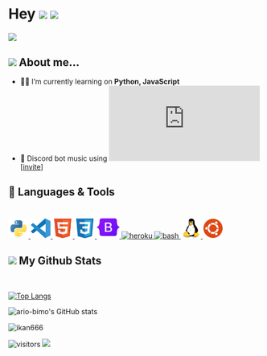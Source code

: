 <h1>Hey <img src="https://github.com/TheDudeThatCode/TheDudeThatCode/blob/master/Assets/Hi.gif" width="33px"> <img src="https://media.giphy.com/media/WUlplcMpOCEmTGBtBW/giphy.gif" width="45px"></h1>  
  
<!-- <a href="https://twitter.com/xlnx089">
  <img align="left" alt="xlnx's Twitter" width="22px" src="https://raw.githubusercontent.com/rahuldkjain/github-profile-readme-generator/master/src/images/icons/Social/twitter.svg" />
</a>
<a href="https://github.com/xlnx089">
  <img align="left" alt="xlnx's Github" width="22px" src="https://raw.githubusercontent.com/rahuldkjain/github-profile-readme-generator/master/src/images/icons/Social/github.svg" />
</a>
<a href="https://www.instagram.com/xlnx089/">
  <img align="left" alt="xlnx's Instagram" width="22px" src="https://raw.githubusercontent.com/rahuldkjain/github-profile-readme-generator/master/src/images/icons/Social/instagram.svg" />
</a>.
<br/>
<br/>

[![Github Badge](https://img.shields.io/badge/-xlnx089-grey?style=flat&logo=github&logoColor=white&link=https://github.com/xlnx089/)](https://www.github.com/xlnx089/) 
[![Twitter Badge](https://img.shields.io/badge/-xlnx089-00acee?style=flat&logo=twitter&logoColor=white&link=https://twitter.com/xlnx089/)](https://www.twitter.com/xlnx089/) 
[![Instagram Badge](https://img.shields.io/badge/-xlnx089-red?style=flat&logo=instagram&logoColor=white&link=https://www.instagram.com/xlnx089&color=E1306C)](https://www.instagram.com/xlnx089/)
[![Discord Badge](https://img.shields.io/badge/-xlnx089-purple?style=flat&logo=discord&logoColor=white&link=https://discordapp.com/users/831452821689073724&color=blueviolet)](https://discordapp.com/users/831452821689073724/)  
[![Bash Shell](https://badges.frapsoft.com/bash/v1/bash.png?v=103)](https://github.com/ellerbrock/open-source-badges/) -->


<!-- <img align="center" padding-left="20px" src="https://media.giphy.com/media/MNC7vQTkm2xX7MZOTh/giphy.gif" width="280px"><br/> -->
<img align="center" padding-left="18px" src="https://s.kaskus.id/images/2014/04/30/1156579_20140430103950.gif" width="280px"><br/>
<!-- ![kocheng_1](https://media.giphy.com/media/MNC7vQTkm2xX7MZOTh/giphy.gif) -->
## <img src="https://media.giphy.com/media/VgCDAzcKvsR6OM0uWg/giphy.gif" width="60"> About me...
- 👨‍💻 I’m currently learning on <b>Python, JavaScript</b>  
- 🤖 Discord bot music using ![discord.py](https://github.com/Rapptz/discord.py) [<a href="https://discord.com/oauth2/authorize?client_id=878538776564088832&permissions=8&scope=bot" target="_blank">invite</a>]

## 🔧 Languages & Tools

<!-- ![](https://img.shields.io/badge/OS-Linux-informational?style=flat&logo=linux&logoColor=white&color=6aa6f8)
![](https://img.shields.io/badge/Editor-VS_Code-informational?style=flat&logo=visual-studio-code&logoColor=white&color=6aa6f8)
![](https://img.shields.io/badge/Code-Python-informational?style=flat&logo=Python&logoColor=white&color=6aa6f8)
![](https://img.shields.io/badge/Code-Html-informational?style=flat&logo=Html5&logoColor=white&color=6aa6f8)
![](https://img.shields.io/badge/Code-Css-informational?style=flat&logo=Css3&logoColor=white&color=6aa6f8) -->

<!-- ![](https://img.shields.io/badge/Code-Java-informational?style=flat&logo=Java&logoColor=white&color=6aa6f8)   -->
</br>
<a href="https://www.python.org" target="_blank"> <img src="https://raw.githubusercontent.com/devicons/devicon/master/icons/python/python-original.svg" alt="python" width="40" height="40"/> </a>
<!-- <a href="https://www.java.com" target="_blank"> <img src="https://raw.githubusercontent.com/devicons/devicon/master/icons/java/java-original.svg" alt="java" width="40" height="40"/> </a> -->
<a href="https://code.visualstudio.com" target="_blank"> <img src="https://raw.githubusercontent.com/devicons/devicon/master/icons/vscode/vscode-original.svg" alt="vscode" width="40" height="40"/> </a>
<!-- <a href="https://www.jetbrains.com" target="_blank"> <img src="https://resources.jetbrains.com/storage/products/company/brand/logos/IntelliJ_IDEA_icon.svg" alt="jetbrains" width="40" height="40"/> </a> -->
<a href="#" target="_blank"> <img src="https://raw.githubusercontent.com/devicons/devicon/master/icons/html5/html5-original.svg" alt="html" width="40" height="40"/> </a>
<a href="#" target="_blank"> <img src="https://raw.githubusercontent.com/devicons/devicon/master/icons/css3/css3-original.svg" alt="html" width="40" height="40"/> </a>
<a href="https://getbootstrap.com" target="_blank"> <img src="https://raw.githubusercontent.com/devicons/devicon/master/icons/bootstrap/bootstrap-original.svg" alt="html" width="45" height="45"/> </a>
<a href="https://www.heroku.com/" target="_blank"> <img src="https://brand.heroku.com/static/media/heroku-logo-stroke.aa0b53be.svg" alt="heroku" width="39" height="40"/> </a>
<a href="https://www.gnu.org/software/bash/" target="_blank"> <img src="https://github.com/odb/official-bash-logo/blob/master/assets/Logos/Icons/SVG/64x64.svg" alt="bash" width="40" height="40"/>
<a href="https://www.linux.org/" target="_blank"> <img src="https://raw.githubusercontent.com/devicons/devicon/master/icons/linux/linux-original.svg" alt="linux" width="40" height="40"/> </a>
<a href="https://www.ubuntu.com/" target="_blank"> <img src="https://raw.githubusercontent.com/devicons/devicon/master/icons/ubuntu/ubuntu-plain.svg" alt="ubuntu" width="40" height="40"/> </a>

## <img src="https://media.giphy.com/media/cj87CxfRtrUifF3Ryk/giphy.gif" height="25"> My Github Stats

<br/>

[![Top Langs](https://github-readme-stats.vercel.app/api/top-langs/?username=ikan666&layout=compact)](https://github.com/ikann666/github-readme-stats)

![ario-bimo's GitHub stats](https://github-readme-stats.vercel.app/api?username=ikan666&show_icons=true)

<img align="center" src="https://github-readme-streak-stats.herokuapp.com/?user=ikan666&" alt="ikan666" />

![visitors](https://visitor-badge.laobi.icu/badge?page_id=xlnx089.xlnx089)
![](https://komarev.com/ghpvc/?username=xlnx089&color=brightgreen)




